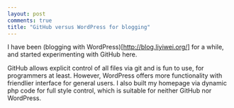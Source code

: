 ```yaml
---
layout: post
comments: true
title: "GitHub versus WordPress for blogging"
---
```


I have been (blogging with WordPress)[http://blog.liyiwei.org/] for a while, and started experimenting with GitHub here.

GitHub allows explicit control of all files via git and is fun to use, for programmers at least.
However, WordPress offers more functionality with friendlier interface for general users.
I also built my homepage via dynamic php code for full style control, which is suitable for neither GitHub nor WordPress.
